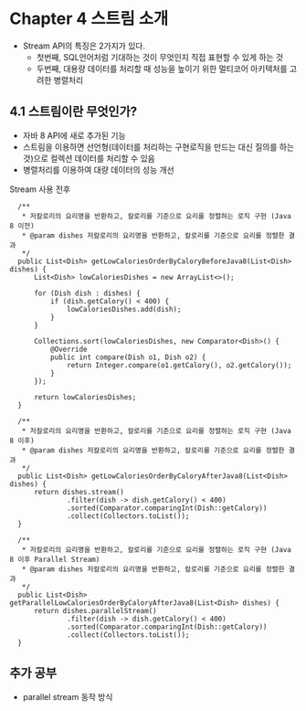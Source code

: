 # Chapter 4 스트림 소개
- Stream API의 특징은 2가지가 있다.
  - 첫번째, SQL언어처럼 기대하는 것이 무엇인지 직접 표현할 수 있게 하는 것
  - 두번째, 대용량 데이터를 처리할 때 성능을 높이기 위한 멀티코어 아키텍처를 고려한 병렬처리

## 4.1 스트림이란 무엇인가?
- 자바 8 API에 새로 추가된 기능
- 스트림을 이용하면 선언형(데이터를 처리하는 구현로직을 만드는 대신 질의를 하는 것)으로 컬렉션 데이터를 처리할 수 있음
- 병렬처리를 이용하여 대량 데이터의 성능 개선

Stream 사용 전후
```
  /**
   * 저칼로리의 요리명을 반환하고, 칼로리를 기준으로 요리를 정렬하는 로직 구현 (Java 8 이전)
   * @param dishes 저칼로리의 요리명을 반환하고, 칼로리를 기준으로 요리를 정렬한 결과
   */
  public List<Dish> getLowCaloriesOrderByCaloryBeforeJava8(List<Dish> dishes) {
      List<Dish> lowCaloriesDishes = new ArrayList<>();
  
      for (Dish dish : dishes) {
          if (dish.getCalory() < 400) {
              lowCaloriesDishes.add(dish);
          }
      }
  
      Collections.sort(lowCaloriesDishes, new Comparator<Dish>() {
          @Override
          public int compare(Dish o1, Dish o2) {
              return Integer.compare(o1.getCalory(), o2.getCalory());
          }
      });
  
      return lowCaloriesDishes;
  }
  
  /**
   * 저칼로리의 요리명을 반환하고, 칼로리를 기준으로 요리를 정렬하는 로직 구현 (Java 8 이후)
   * @param dishes 저칼로리의 요리명을 반환하고, 칼로리를 기준으로 요리를 정렬한 결과
   */
  public List<Dish> getLowCaloriesOrderByCaloryAfterJava8(List<Dish> dishes) {
      return dishes.stream()
              .filter(dish -> dish.getCalory() < 400)
              .sorted(Comparator.comparingInt(Dish::getCalory))
              .collect(Collectors.toList());
  }
  
  /**
   * 저칼로리의 요리명을 반환하고, 칼로리를 기준으로 요리를 정렬하는 로직 구현 (Java 8 이후 Parallel Stream)
   * @param dishes 저칼로리의 요리명을 반환하고, 칼로리를 기준으로 요리를 정렬한 결과
   */
  public List<Dish> getParallelLowCaloriesOrderByCaloryAfterJava8(List<Dish> dishes) {
      return dishes.parallelStream()
              .filter(dish -> dish.getCalory() < 400)
              .sorted(Comparator.comparingInt(Dish::getCalory))
              .collect(Collectors.toList());
  }
```

## 추가 공부
- parallel stream 동작 방식